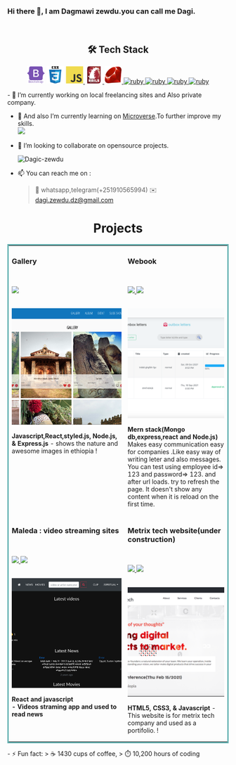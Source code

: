 ### Hi there 👋, I am Dagmawi zewdu.you can call me Dagi.

<img align="center" src="https://media.giphy.com/media/hOXPs0xOfNiu4Us8Yy/giphy.gif" alt=''> 
<h2 align= "center">🛠 Tech Stack  </h2>
<p align="center">
<a href="https://getbootstrap.com" target="blank" rel="nofollow"> <img src="https://raw.githubusercontent.com/devicons/devicon/master/icons/bootstrap/bootstrap-plain-wordmark.svg" alt="bootstrap" style="max-width:40%;" width="40" height="40"></a>
<a href="https://www.w3schools.com/css/" target="blank" rel="nofollow"> <img src="https://raw.githubusercontent.com/devicons/devicon/master/icons/css3/css3-original-wordmark.svg" alt="css3" style="max-width:100%;" width="40" height="40"></a>
 <a href="https://developer.mozilla.org/en-US/docs/Web/JavaScript" rel="nofollow"> <img src="https://raw.githubusercontent.com/devicons/devicon/master/icons/javascript/javascript-original.svg" alt="javascript" style="max-width:100%;" width="40" height="40"> </a>
 <a href="https://rubyonrails.org" target="blank" rel="nofollow"> <img src="https://raw.githubusercontent.com/devicons/devicon/master/icons/rails/rails-original-wordmark.svg" alt="rails" style="max-width:100%;" width="40" height="40"> </a>
<a href="https://www.ruby-lang.org/en/" rel="nofollow" target="blank"> <img src="https://raw.githubusercontent.com/devicons/devicon/master/icons/ruby/ruby-original.svg" alt="ruby" style="max-width:100%;" width="40" height="40"> </a>
<a href="https://www.typescriptlang.org/docs/" rel="nofollow" target="blank"> <img src="https://dsebastien.gallerycdn.vsassets.io/extensions/dsebastien/vscode-js-ts-pack/1.4.0/1577875928556/Microsoft.VisualStudio.Services.Icons.Default" alt="ruby" style="max-width:100%;" width="40" height="40"> </a>
<a href="https://reactjs.org/docs/getting-started.html" rel="nofollow" target="blank"> <img src="https://upload.wikimedia.org/wikipedia/commons/thumb/a/a7/React-icon.svg/2300px-React-icon.svg.png" alt="ruby" style="max-width:100%;" width="40" height="40"> </a>
<a href="https://nodejs.org/en/docs/" rel="nofollow" target="blank"> <img src="https://e7.pngegg.com/pngimages/540/810/png-clipart-node-js-javascript-npm-computer-icons-web-application-others-miscellaneous-text.png" alt="ruby" style="max-width:100%;" width="40" height="40"> </a>
<a href="https://www.php.net/docs.php" rel="nofollow" target="blank"> <img src="https://encrypted-tbn0.gstatic.com/images?q=tbn:ANd9GcQLGIEDmHwvNss_HhFin5ErHSOf0-sgLLAV3A&usqp=CAU" alt="ruby" style="max-width:100%;" width="40" height="40"> </a>
</p>
- 🔭 I’m currently working on local freelancing sites and Also private company.

- 🌱 And also I’m currently learning on [Microverse](https://www.microverse.org/).To further improve my skills.  
  <img height="180em" src="https://github-readme-stats.vercel.app/api?username=Dagic-zewdu&show_icons=true&theme=radical&include_all_commits=true&count_private=true"/>
- 👯 I’m looking to collaborate on opensource projects.

  <img height="180em" src="https://github-readme-stats.vercel.app/api/top-langs/?username=Dagic-zewdu&show_icons=true&theme=dark&layout=compact" alt="Dagic-zewdu" />

- 📫 You can reach me on :

  > 📱 whatsapp,telegram(+251910565994)
  > ✉️ dagi.zewdu.dz@gmail.com
<h1 align="center">Projects</h1>
<table bordercolor="#66b2b2">
  
  <tr>
    <td width="33%" valign="top">
      <h3>Gallery</h3>
        <br />
      <p>
  <a href="http://travelara.herokuapp.com" target="_blank">
    <img src="https://img.shields.io/static/v1?label=|&message=WEBSITE&color=cdf998&style=plastic&logo=wordpress&logo-color=white"/>
  </a>
        </p>
        <br />
        <a target="_blank" href="https://gallery.gov.et">
            <img src="images/gallery.png" width="100%"  height="265px"
            style="object-fit: cover;" alt="Travel App"/>
        </a>
        <p><strong>Javascript,React,styled.js, Node.js, & Express.js</strong> - 
        shows the nature and awesome images in ethiopia !</p>
    </td>
    <td width="33%" valign="top">
      <h3>Webook</h3>
        <br />
        <p>
          
  <a href="https://github.com/Dagic-zewdu/webook" target="_blank">
    <img src="https://img.shields.io/static/v1?label=|&message=REPO&color=23555f&style=plastic&logo=github&logo-color=white"/>
  </a>
  <a href="http://webook1.herokuapp.com/" target="_blank">
    <img src="https://img.shields.io/static/v1?label=|&message=WEBSITE&color=cdf998&style=plastic&logo=wordpress&logo-color=white"/>
  </a>
      </p>
        <br />
        <a target="_blank" href="http://webook1.herokuapp.com/">
            <img src="images/webook1.png" width="100%" height='250px' style="object-fit: cover;" alt="Rigley 2"/>
        </a>
        <p><strong>Mern stack(Mongo db,express,react and Node.js)</strong> <br>
        Makes easy communication easy for companies .Like easy way of writing leter and also messages. You can test using employee id=> 123 and password=> 123. and after url loads. try to refresh the page. It doesn't show any content when it is reload on the first time. 
        </p>
    </td>
  </tr>
  
  <tr>
    <td width="33%" valign="top">
      <h3>Maleda : video streaming sites</h3>
        <br />
        <p>
  <a href="https://github.com/Dagic-zewdu/maleda" target="_blank">
    <img src="https://img.shields.io/static/v1?label=|&message=REPO&color=23555f&style=plastic&logo=github&logo-color=white"/>
  </a>
  <a href="https://maleda.herokuapp.com/" target="_blank">
    <img src="https://img.shields.io/static/v1?label=|&message=WEBSITE&color=cdf998&style=plastic&logo=wordpress&logo-color=white"/>
  </a>
      </p>
        <br />
        <a target="_blank" href="https://maleda.herokuapp.com">
          <img src="images/Maleda.png" width="100%" alt="Portfolio" style="object-fit: cover;" height='250px'/>
        </a>
        <p><strong>React and javascript<strong> </br>
      - Videos straming app and used to read news</p>
    </td>
    <td width="33%" valign="top">
      <h3>Metrix tech website(under construction)</h3>
        <br />
        <p>
          
  <a href="https://github.com/Dagic-zewdu/Capstone-project-1" target="_blank">
    <img src="https://img.shields.io/static/v1?label=|&message=REPO&color=23555f&style=plastic&logo=github&logo-color=white"/>
  </a>
  <a href="https://dagic-zewdu.github.io/Capstone-project-1/" target="_blank">
    <img src="https://img.shields.io/static/v1?label=|&message=WEBSITE&color=cdf998&style=plastic&logo=wordpress&logo-color=white"/>
  </a>
      </p>
        <br />
        <a target="_blank" href="https://dagic-zewdu.github.io/Capstone-project-1/">
          <img src="images/metrix.png" width="100%" alt="Matching Cards" style="object-fit: cover;" height='250px' />
        </a>
        <p><strong>HTML5, CSS3, & Javascript</strong> - 
       </br> This website is for metrix tech company and used as a portifolio.
        !</p>
    </td>
  </tr>
</table>
- ⚡ Fun fact:
  > ☕ 1430 cups of coffee,
  > ⏱️ 10,200 hours of coding
